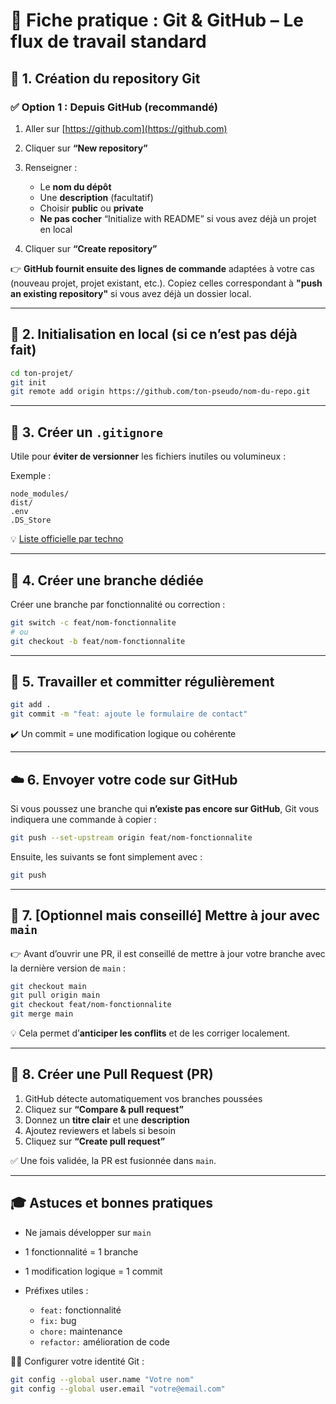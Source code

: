
# 🧠 Fiche pratique : Git & GitHub – Le flux de travail standard

## 📌 1. Création du repository Git

### ✅ Option 1 : Depuis GitHub (recommandé)

1. Aller sur [https://github.com](https://github.com)
2. Cliquer sur **“New repository”**
3. Renseigner :

   * Le **nom du dépôt**
   * Une **description** (facultatif)
   * Choisir **public** ou **private**
   * **Ne pas cocher** “Initialize with README” si vous avez déjà un projet en local
4. Cliquer sur **“Create repository”**

👉 **GitHub fournit ensuite des lignes de commande** adaptées à votre cas (nouveau projet, projet existant, etc.).
Copiez celles correspondant à **"push an existing repository"** si vous avez déjà un dossier local.

---

## 📁 2. Initialisation en local (si ce n’est pas déjà fait)

```bash
cd ton-projet/
git init
git remote add origin https://github.com/ton-pseudo/nom-du-repo.git
```

---

## 📄 3. Créer un `.gitignore`

Utile pour **éviter de versionner** les fichiers inutiles ou volumineux :

Exemple :

```
node_modules/
dist/
.env
.DS_Store
```

💡 [Liste officielle par techno](https://github.com/github/gitignore)

---

## 🌱 4. Créer une branche dédiée

Créer une branche par fonctionnalité ou correction :

```bash
git switch -c feat/nom-fonctionnalite
# ou
git checkout -b feat/nom-fonctionnalite
```

---

## 💾 5. Travailler et committer régulièrement

```bash
git add .
git commit -m "feat: ajoute le formulaire de contact"
```

✔️ Un commit = une modification logique ou cohérente

---

## ☁️ 6. Envoyer votre code sur GitHub

Si vous poussez une branche qui **n’existe pas encore sur GitHub**, Git vous indiquera une commande à copier :

```bash
git push --set-upstream origin feat/nom-fonctionnalite
```

Ensuite, les suivants se font simplement avec :

```bash
git push
```

---

## 🔄 7. \[Optionnel mais conseillé] Mettre à jour avec `main`

👉 Avant d’ouvrir une PR, il est conseillé de mettre à jour votre branche avec la dernière version de `main` :

```bash
git checkout main
git pull origin main
git checkout feat/nom-fonctionnalite
git merge main
```

💡 Cela permet d’**anticiper les conflits** et de les corriger localement.

---

## 🔁 8. Créer une Pull Request (PR)

1. GitHub détecte automatiquement vos branches poussées
2. Cliquez sur **“Compare & pull request”**
3. Donnez un **titre clair** et une **description**
4. Ajoutez reviewers et labels si besoin
5. Cliquez sur **“Create pull request”**

✅ Une fois validée, la PR est fusionnée dans `main`.

---

## 🎓 Astuces et bonnes pratiques

* Ne jamais développer sur `main`
* 1 fonctionnalité = 1 branche
* 1 modification logique = 1 commit
* Préfixes utiles :

  * `feat:` fonctionnalité
  * `fix:` bug
  * `chore:` maintenance
  * `refactor:` amélioration de code

🧑‍💻 Configurer votre identité Git :

```bash
git config --global user.name "Votre nom"
git config --global user.email "votre@email.com"
```
